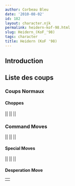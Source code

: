 ```yaml
---
author: Corbeau Bleu
date: '2010-08-02'
id: 182
layout: character.njk
permalink: heidern-kof-98.html
slug: Heidern_(KoF_'98)
tags: character
title: Heidern (KoF '98)
---
```


## Introduction

## Liste des coups

### Coups Normaux

#### Choppes

||
||
||

### Command Moves

||
||
||

#### Special Moves

||
||
||

#### Desperation Move

|     |
|-----|
|     |